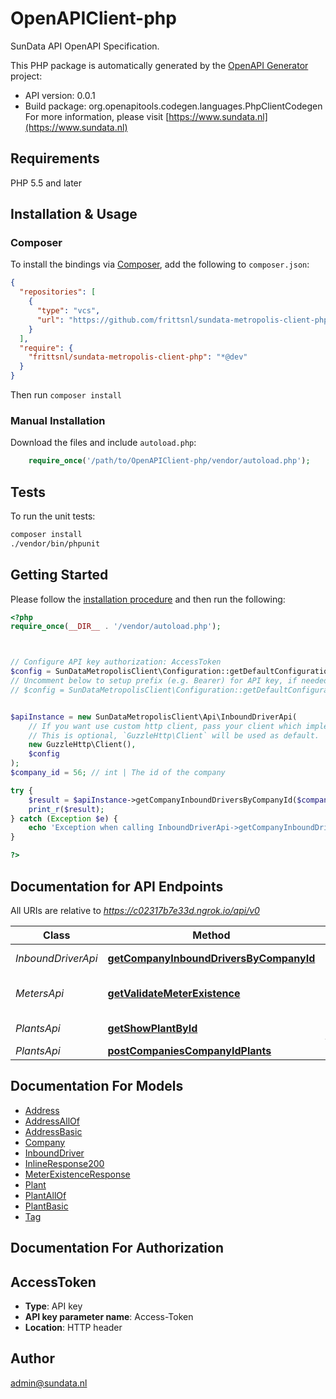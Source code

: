 # OpenAPIClient-php

SunData API OpenAPI Specification.

This PHP package is automatically generated by the [OpenAPI Generator](https://openapi-generator.tech) project:

- API version: 0.0.1
- Build package: org.openapitools.codegen.languages.PhpClientCodegen
For more information, please visit [https://www.sundata.nl](https://www.sundata.nl)

## Requirements

PHP 5.5 and later

## Installation & Usage

### Composer

To install the bindings via [Composer](http://getcomposer.org/), add the following to `composer.json`:

```json
{
  "repositories": [
    {
      "type": "vcs",
      "url": "https://github.com/frittsnl/sundata-metropolis-client-php.git"
    }
  ],
  "require": {
    "frittsnl/sundata-metropolis-client-php": "*@dev"
  }
}
```

Then run `composer install`

### Manual Installation

Download the files and include `autoload.php`:

```php
    require_once('/path/to/OpenAPIClient-php/vendor/autoload.php');
```

## Tests

To run the unit tests:

```bash
composer install
./vendor/bin/phpunit
```

## Getting Started

Please follow the [installation procedure](#installation--usage) and then run the following:

```php
<?php
require_once(__DIR__ . '/vendor/autoload.php');



// Configure API key authorization: AccessToken
$config = SunDataMetropolisClient\Configuration::getDefaultConfiguration()->setApiKey('Access-Token', 'YOUR_API_KEY');
// Uncomment below to setup prefix (e.g. Bearer) for API key, if needed
// $config = SunDataMetropolisClient\Configuration::getDefaultConfiguration()->setApiKeyPrefix('Access-Token', 'Bearer');


$apiInstance = new SunDataMetropolisClient\Api\InboundDriverApi(
    // If you want use custom http client, pass your client which implements `GuzzleHttp\ClientInterface`.
    // This is optional, `GuzzleHttp\Client` will be used as default.
    new GuzzleHttp\Client(),
    $config
);
$company_id = 56; // int | The id of the company

try {
    $result = $apiInstance->getCompanyInboundDriversByCompanyId($company_id);
    print_r($result);
} catch (Exception $e) {
    echo 'Exception when calling InboundDriverApi->getCompanyInboundDriversByCompanyId: ', $e->getMessage(), PHP_EOL;
}

?>
```

## Documentation for API Endpoints

All URIs are relative to *https://c02317b7e33d.ngrok.io/api/v0*

Class | Method | HTTP request | Description
------------ | ------------- | ------------- | -------------
*InboundDriverApi* | [**getCompanyInboundDriversByCompanyId**](docs/Api/InboundDriverApi.md#getcompanyinbounddriversbycompanyid) | **GET** /companies/{company_id}/inbound-drivers | Get Company Inbound Drivers
*MetersApi* | [**getValidateMeterExistence**](docs/Api/MetersApi.md#getvalidatemeterexistence) | **GET** /utilities/validate/meter-existence | Validate whether a reference_identifier is valid.
*PlantsApi* | [**getShowPlantById**](docs/Api/PlantsApi.md#getshowplantbyid) | **GET** /companies/{company_id}/plants/{plant_id} | Plant details
*PlantsApi* | [**postCompaniesCompanyIdPlants**](docs/Api/PlantsApi.md#postcompaniescompanyidplants) | **POST** /companies/{company_id}/plants | 


## Documentation For Models

 - [Address](docs/Model/Address.md)
 - [AddressAllOf](docs/Model/AddressAllOf.md)
 - [AddressBasic](docs/Model/AddressBasic.md)
 - [Company](docs/Model/Company.md)
 - [InboundDriver](docs/Model/InboundDriver.md)
 - [InlineResponse200](docs/Model/InlineResponse200.md)
 - [MeterExistenceResponse](docs/Model/MeterExistenceResponse.md)
 - [Plant](docs/Model/Plant.md)
 - [PlantAllOf](docs/Model/PlantAllOf.md)
 - [PlantBasic](docs/Model/PlantBasic.md)
 - [Tag](docs/Model/Tag.md)


## Documentation For Authorization



## AccessToken


- **Type**: API key
- **API key parameter name**: Access-Token
- **Location**: HTTP header



## Author

admin@sundata.nl

